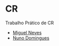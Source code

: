 # CR
Trabalho Prático de CR
* [Miguel Neves](https://github.com/18Miguel)
* [Nuno Domingues](https://github.com/nomorealex)